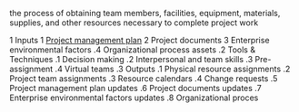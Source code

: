 the process of obtaining team members, facilities, equipment, materials, supplies, and other 
resources necessary to complete project work

1 Inputs
  1 [Project management plan](https://github.com/harpreetsinghbajaj/blog/blob/master/management/PMP/PMBOK6/Documents/Project%20Management%20Plan/README.md)
  2 Project documents
  3 Enterprise environmental 
 factors
 .4 Organizational process assets
.2 Tools & Techniques
 .1 Decision making 
 .2 Interpersonal and team skills
 .3 Pre-assignment
 .4 Virtual teams
.3 Outputs
 .1 Physical resource 
 assignments
 .2 Project team assignments 
 .3 Resource calendars
 .4 Change requests 
 .5 Project management plan 
 updates 
 .6 Project documents updates
 .7 Enterprise environmental 
 factors updates
 .8 Organizational proces
